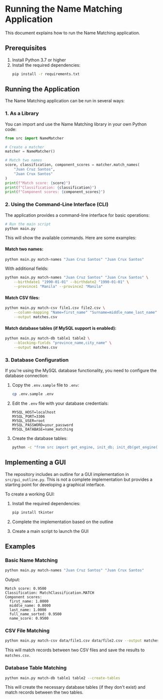 # Running the Name Matching Application

This document explains how to run the Name Matching application.

## Prerequisites

1. Install Python 3.7 or higher
2. Install the required dependencies:
   ```bash
   pip install -r requirements.txt
   ```

## Running the Application

The Name Matching application can be run in several ways:

### 1. As a Library

You can import and use the Name Matching library in your own Python code:

```python
from src import NameMatcher

# Create a matcher
matcher = NameMatcher()

# Match two names
score, classification, component_scores = matcher.match_names(
    "Juan Cruz Santos",
    "Juan Crux Santos"
)
print(f"Match score: {score}")
print(f"Classification: {classification}")
print(f"Component scores: {component_scores}")
```

### 2. Using the Command-Line Interface (CLI)

The application provides a command-line interface for basic operations:

```bash
# Run the main script
python main.py
```

This will show the available commands. Here are some examples:

#### Match two names:

```bash
python main.py match-names "Juan Cruz Santos" "Juan Crux Santos"
```

With additional fields:

```bash
python main.py match-names "Juan Cruz Santos" "Juan Crux Santos" \
    --birthdate1 "1990-01-01" --birthdate2 "1990-01-01" \
    --province1 "Manila" --province2 "Manila"
```

#### Match CSV files:

```bash
python main.py match-csv file1.csv file2.csv \
    --column-mapping "Name=first_name" "Surname=middle_name_last_name" \
    --output matches.csv
```

#### Match database tables (if MySQL support is enabled):

```bash
python main.py match-db table1 table2 \
    --blocking-fields "province_name,city_name" \
    --output matches.csv
```

### 3. Database Configuration

If you're using the MySQL database functionality, you need to configure the database connection:

1. Copy the `.env.sample` file to `.env`:
   ```bash
   cp .env.sample .env
   ```

2. Edit the `.env` file with your database credentials:
   ```
   MYSQL_HOST=localhost
   MYSQL_PORT=3306
   MYSQL_USER=root
   MYSQL_PASSWORD=your_password
   MYSQL_DATABASE=name_matching
   ```

3. Create the database tables:
   ```bash
   python -c "from src import get_engine, init_db; init_db(get_engine(), create_tables=True)"
   ```

## Implementing a GUI

The repository includes an outline for a GUI implementation in `src/gui_outline.py`. This is not a complete implementation but provides a starting point for developing a graphical interface.

To create a working GUI:

1. Install the required dependencies:
   ```bash
   pip install tkinter
   ```

2. Complete the implementation based on the outline
3. Create a main script to launch the GUI

## Examples

### Basic Name Matching

```bash
python main.py match-names "Juan Cruz Santos" "Juan Crux Santos"
```

Output:
```
Match score: 0.9500
Classification: MatchClassification.MATCH
Component scores:
  first_name: 1.0000
  middle_name: 0.8000
  last_name: 1.0000
  full_name_sorted: 0.9500
  name_score: 0.9500
```

### CSV File Matching

```bash
python main.py match-csv data/file1.csv data/file2.csv --output matches.csv
```

This will match records between two CSV files and save the results to `matches.csv`.

### Database Table Matching

```bash
python main.py match-db table1 table2 --create-tables
```

This will create the necessary database tables (if they don't exist) and match records between the two tables.
